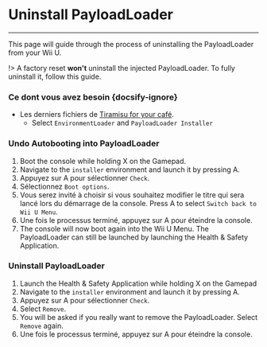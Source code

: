 # Uninstall PayloadLoader
---
This page will guide through the process of uninstalling the PayloadLoader from your Wii U.

!> A factory reset **won't** uninstall the injected PayloadLoader. To fully uninstall it, follow this guide.

### Ce dont vous avez besoin {docsify-ignore}

- Les derniers fichiers de [Tiramisu for your café](https://tiramisu.foryour.cafe).
    - Select `EnvironmentLoader` and `PayloadLoader Installer`

### Undo Autobooting into PayloadLoader

1. Boot the console while holding X on the Gamepad.
1. Navigate to the `installer` environment and launch it by pressing A.
1. Appuyez sur A pour sélectionner `Check`.
1. Sélectionnez `Boot options`.
1. Vous serez invité à choisir si vous souhaitez modifier le titre qui sera lancé lors du démarrage de la console. Press A to select `Switch back to Wii U Menu`.
1. Une fois le processus terminé, appuyez sur A pour éteindre la console.
1. The console will now boot again into the Wii U Menu. The PayloadLoader can still be launched by launching the Health & Safety Application.

### Uninstall PayloadLoader

1. Launch the Health & Safety Application while holding X on the Gamepad
1. Navigate to the `installer` environment and launch it by pressing A.
1. Appuyez sur A pour sélectionner `Check`.
1. Select `Remove`.
1. You will be asked if you really want to remove the PayloadLoader. Select `Remove` again.
1. Une fois le processus terminé, appuyez sur A pour éteindre la console.
